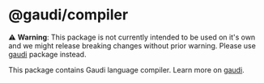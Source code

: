 # @gaudi/compiler

:warning: **Warning**: This package is not currently intended to be used on it's own and we might release breaking changes without prior warning. Please use [gaudi](https://www.npmjs.com/package/gaudi) package instead.

This package contains Gaudi language compiler. Learn more on [gaudi](https://www.npmjs.com/package/gaudi).
